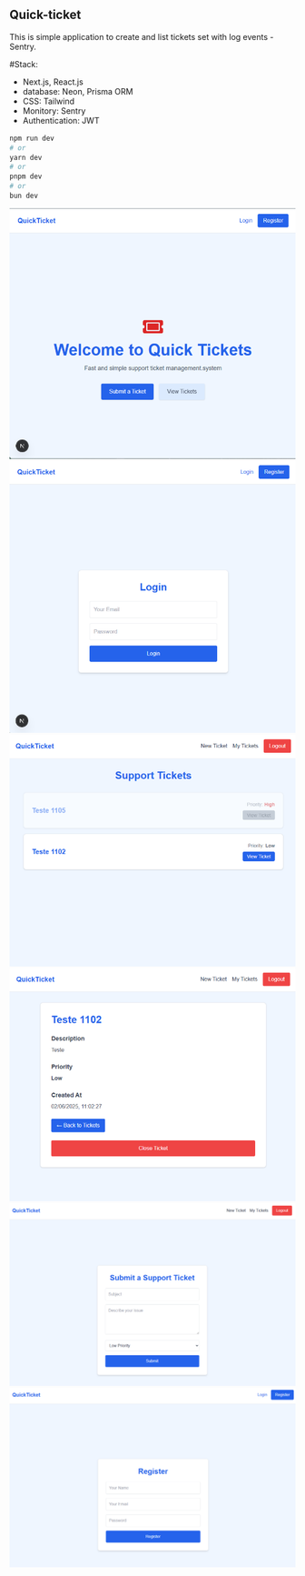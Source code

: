
## Quick-ticket

This is simple application to create and list tickets set with log events - Sentry. 
 
#Stack: 
- Next.js, React.js 
- database: Neon, Prisma ORM
- CSS: Tailwind  
- Monitory: Sentry 
- Authentication: JWT 


```bash
npm run dev
# or
yarn dev
# or
pnpm dev
# or
bun dev
```
![Quick-ticket](https://github.com/atelesjr/quick-ticket/blob/master/public/home.png)
![Quick-ticket](https://github.com/atelesjr/quick-ticket/blob/master/public/login.png)
![Quick-ticket](https://github.com/atelesjr/quick-ticket/blob/master/public/tickets.png)
![Quick-ticket](https://github.com/atelesjr/quick-ticket/blob/master/public/ticket-item.png)
![Quick-ticket](https://github.com/atelesjr/quick-ticket/blob/master/public/ticket-new.png)
![Quick-ticket](https://github.com/atelesjr/quick-ticket/blob/master/public/register.png)




